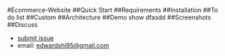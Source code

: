 
#Ecommerce-Website
##Quick Start
##Requirements
##Installation
##To do list
##Custom
##Architecture
##Demo show
dfasdd
##Screenshots
##Discuss
* [submit issue](https://github.com/shi-edward/Ecommerce-website/issues)
* email: edwardshi95@gmail.com
